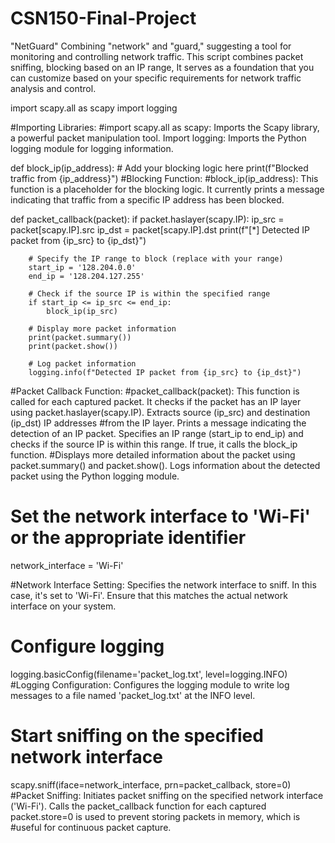 # CSN150-Final-Project
"NetGuard"  Combining "network" and "guard," suggesting a tool for monitoring and controlling network traffic. This script combines packet sniffing, blocking based on an IP range, It serves as a foundation that you can customize based on your specific requirements for network traffic analysis and control.

import scapy.all as scapy
import logging

#Importing Libraries:
#import scapy.all as scapy: Imports the Scapy library, a powerful packet manipulation tool. Import logging: Imports the Python logging module for logging information.

def block_ip(ip_address):
    # Add your blocking logic here
    print(f"Blocked traffic from {ip_address}")
#Blocking Function:
#block_ip(ip_address): This function is a placeholder for the blocking logic. It currently prints a message indicating that traffic from a specific IP address has been blocked.

def packet_callback(packet):
    if packet.haslayer(scapy.IP):
        ip_src = packet[scapy.IP].src
        ip_dst = packet[scapy.IP].dst
        print(f"[*] Detected IP packet from {ip_src} to {ip_dst}")

        # Specify the IP range to block (replace with your range)
        start_ip = '128.204.0.0'
        end_ip = '128.204.127.255'

        # Check if the source IP is within the specified range
        if start_ip <= ip_src <= end_ip:
            block_ip(ip_src)

        # Display more packet information
        print(packet.summary())
        print(packet.show())

        # Log packet information
        logging.info(f"Detected IP packet from {ip_src} to {ip_dst}")
#Packet Callback Function:
#packet_callback(packet): This function is called for each captured packet. It checks if the packet has an IP layer using packet.haslayer(scapy.IP). Extracts source (ip_src) and destination (ip_dst) IP addresses #from the IP layer. Prints a message indicating the detection of an IP packet. Specifies an IP range (start_ip to end_ip) and checks if the source IP is within this range. If true, it calls the block_ip function.
#Displays more detailed information about the packet using packet.summary() and packet.show(). Logs information about the detected packet using the Python logging module.

# Set the network interface to 'Wi-Fi' or the appropriate identifier
network_interface = 'Wi-Fi'

#Network Interface Setting: Specifies the network interface to sniff. In this case, it's set to 'Wi-Fi'. Ensure that this matches the actual network interface on your system.

# Configure logging
logging.basicConfig(filename='packet_log.txt', level=logging.INFO)
#Logging Configuration: Configures the logging module to write log messages to a file named 'packet_log.txt' at the INFO level.

# Start sniffing on the specified network interface
scapy.sniff(iface=network_interface, prn=packet_callback, store=0)
#Packet Sniffing: Initiates packet sniffing on the specified network interface ('Wi-Fi'). Calls the packet_callback function for each captured packet.store=0 is used to prevent storing packets in memory, which is #useful for continuous packet capture.

